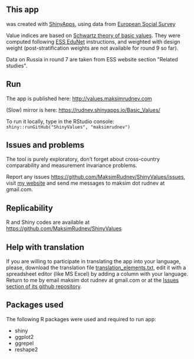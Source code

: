 ## This app

was created with [ShinyApps](https://shinyapps.io/), using data from 
 [European Social Survey](http://www.europeansocialsurvey.org/data/)

Value indices are based on [Schwartz theory of basic values](https://pdfs.semanticscholar.org/dc49/e27d0ed890cd3ed2e80ca0b0107207f12a64.pdf). They were computed following [ESS EduNet](http://essedunet.nsd.uib.no/cms/topics/1/) instructions, and weighted with design weight (post-stratification weights are not available for round 9 so far). 

<!-- 
post-stratification weight [pspweight](http://www.europeansocialsurvey.org/methodology/ess_methodology/data_processing_archiving/weighting.html).
-->


Data on Russia in round 7 are taken from ESS website section "Related studies". 
<!-- and Russia round 9 from CESSI website. -->


<!-- 
pspweight is assigned 1 to all the respondents. 
-->

## Run

The app is published here: http://values.maksimrudnev.com

(Slow) mirror is here: https://rudnev.shinyapps.io/Basic_Values/

To run it locally, type in the RStudio console: `shiny::runGitHub("ShinyValues", "maksimrudnev")`


## Issues and problems

The tool is purely exploratory, don’t forget about cross-country comparability and measurement invariance problems. 

Report any issues https://github.com/MaksimRudnev/ShinyValues/issues, visit [my website](http://www.maksimrudnev.com) and send me messages to maksim dot rudnev at gmail.com.

## Replicability

R and Shiny codes are available at https://github.com/MaksimRudnev/ShinyValues

## Help with translation

If you are willing to participate in translating the app into your language, please, download the translation file [translation_elements.txt](https://github.com/MaksimRudnev/ShinyValues/blob/master/data/translation_elements.txt), edit it with a spreadsheet editor (like MS Excel) by adding a column with your language. Return to me by email maksim dot rudnev at gmail.com or at the [Issues section of its github repository](https://github.com/MaksimRudnev/ShinyValues/issues).


## Packages used

The following R packages were used and required to run app:

- shiny
- ggplot2
- ggrepel
- reshape2

<!-- 
- stringr
- maps
- sf
- readr 
-->

